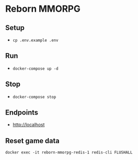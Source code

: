 # Reborn MMORPG

## Setup
- `cp .env.example .env`

## Run
- `docker-compose up -d`

## Stop
- `docker-compose stop`

## Endpoints
- [http://localhost](http://localhost)

## Reset game data
`docker exec -it reborn-mmorpg-redis-1 redis-cli FLUSHALL`